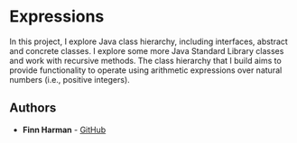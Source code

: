 # Expressions

In this project, I explore Java class hierarchy, including interfaces, abstract and concrete classes. I explore some more Java Standard Library classes and work with recursive methods. The class hierarchy that I build aims to provide functionality to operate using arithmetic expressions over natural numbers (i.e., positive integers).

## Authors

* **Finn Harman** - [GitHub](https://github.com/finn-harman)
